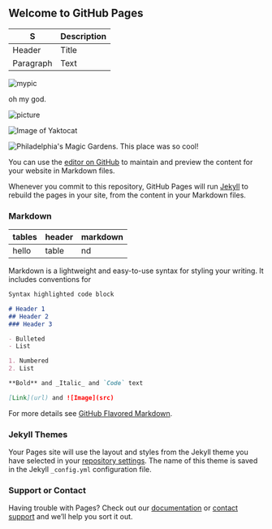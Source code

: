 ## Welcome to GitHub Pages

| S      | Description |
| ----------- | ----------- |
| Header      | Title       |
| Paragraph   | Text        |








<img src="https://github.com/YiqunChen1999/WebsiteMaintain/blob/master/38.png" alt="mypic">





oh my god.




![picture](https://YiqunChen1999.github.io/blob/master/34.png)


![Image of Yaktocat](https://octodex.github.com/images/yaktocat.png)


![Philadelphia's Magic Gardens. This place was so cool!](/assets/images/philly-magic-gardens.jpg "Philadelphia's Magic Gardens")

You can use the [editor on GitHub](https://github.com/YiqunChen1999/YiqunChen1999.github.io/edit/master/README.md) to maintain and preview the content for your website in Markdown files.

Whenever you commit to this repository, GitHub Pages will run [Jekyll](https://jekyllrb.com/) to rebuild the pages in your site, from the content in your Markdown files.

### Markdown

| tables | header | markdown |
| ------ | ------ | -------- |
| hello  | table  | nd       |

Markdown is a lightweight and easy-to-use syntax for styling your writing. It includes conventions for

```markdown
Syntax highlighted code block

# Header 1
## Header 2
### Header 3

- Bulleted
- List

1. Numbered
2. List

**Bold** and _Italic_ and `Code` text

[Link](url) and ![Image](src)
```

For more details see [GitHub Flavored Markdown](https://guides.github.com/features/mastering-markdown/).

### Jekyll Themes

Your Pages site will use the layout and styles from the Jekyll theme you have selected in your [repository settings](https://github.com/YiqunChen1999/YiqunChen1999.github.io/settings). The name of this theme is saved in the Jekyll `_config.yml` configuration file.

### Support or Contact

Having trouble with Pages? Check out our [documentation](https://help.github.com/categories/github-pages-basics/) or [contact support](https://github.com/contact) and we’ll help you sort it out.
